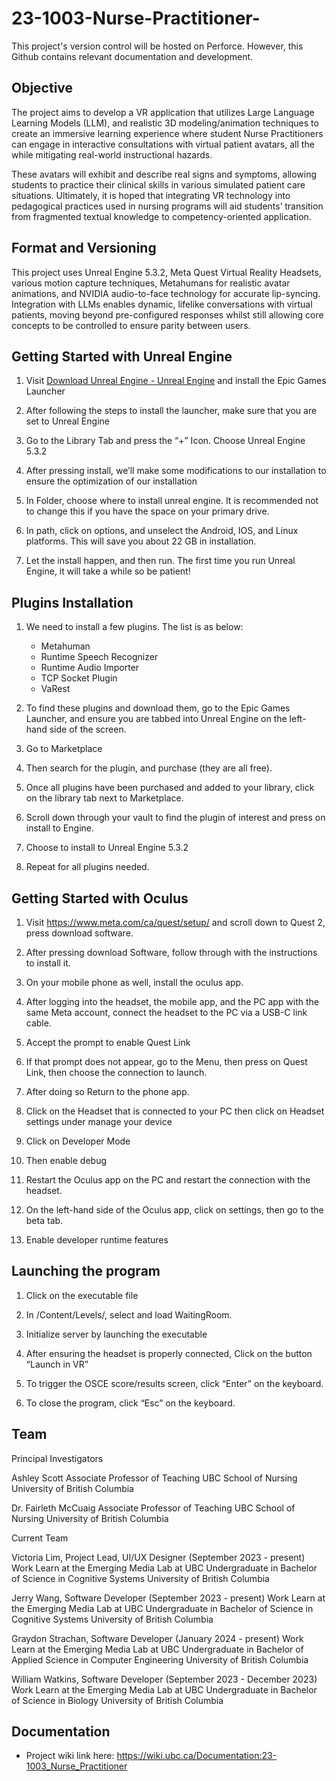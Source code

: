 # 23-1003-Nurse-Practitioner-

This project's version control will be hosted on Perforce. However, this Github contains relevant documentation and development. 

## Objective
The project aims to develop a VR application that utilizes Large Language Learning Models (LLM), and realistic 3D modeling/animation techniques to create an immersive learning experience where student Nurse Practitioners can engage in interactive consultations with virtual patient avatars, all the while mitigating real-world instructional hazards.

These avatars will exhibit and describe real signs and symptoms, allowing students to practice their clinical skills in various simulated patient care situations. Ultimately, it is hoped that integrating VR technology into pedagogical practices used in nursing programs will aid students’ transition from fragmented textual knowledge to competency-oriented application.

## Format and Versioning
This project uses Unreal Engine 5.3.2, Meta Quest Virtual Reality Headsets, various motion capture techniques, Metahumans for realistic avatar animations, and NVIDIA audio-to-face technology for accurate lip-syncing. Integration with LLMs enables dynamic, lifelike conversations with virtual patients, moving beyond pre-configured responses whilst still allowing core concepts to be controlled to ensure parity between users.  

## Getting Started with Unreal Engine 
1) Visit [Download Unreal Engine - Unreal Engine](https://www.unrealengine.com/en-US/download)  and install the Epic Games Launcher 

2) After following the steps to install the launcher, make sure that you are set to Unreal Engine 

3) Go to the Library Tab and press the “+” Icon. Choose Unreal Engine 5.3.2 

4) After pressing install, we’ll make some modifications to our installation to ensure the optimization of our installation

5) In Folder, choose where to install unreal engine. It is recommended not to change this if you have the space on your primary drive.  

6) In path, click on options, and unselect the Android, IOS, and Linux platforms. This will save you about 22 GB in installation.  

7) Let the install happen, and then run. The first time you run Unreal Engine, it will take a while so be patient! 

## Plugins Installation 

1) We need to install a few plugins. The list is as below:
   - Metahuman
   - Runtime Speech Recognizer
   - Runtime Audio Importer
   - TCP Socket Plugin
   - VaRest 

2) To find these plugins and download them, go to the Epic Games Launcher, and ensure you are tabbed into Unreal Engine on the left-hand side of the screen. 

3) Go to Marketplace  

4) Then search for the plugin, and purchase (they are all free). 

5) Once all plugins have been purchased and added to your library, click on the library tab next to Marketplace.  

6) Scroll down through your vault to find the plugin of interest and press on install to Engine.  

7) Choose to install to Unreal Engine 5.3.2  

8) Repeat for all plugins needed.  

## Getting Started with Oculus 

1) Visit https://www.meta.com/ca/quest/setup/ and scroll down to Quest 2, press download software.  

 

2) After pressing download Software, follow through with the instructions to install it.  

3) On your mobile phone as well, install the oculus app.  

4) After logging into the headset, the mobile app, and the PC app with the same Meta account, connect the headset to the PC via a USB-C link cable.  

5) Accept the prompt to enable Quest Link 

 

6) If that prompt does not appear, go to the Menu, then press on Quest Link, then choose the connection to launch.   

7) After doing so Return to the phone app.  

8) Click on the Headset that is connected to your PC then click on Headset settings under manage your device 

 

9) Click on Developer Mode 

 

10) Then enable debug  

 

11) Restart the Oculus app on the PC and restart the connection with the headset. 

12) On the left-hand side of the Oculus app, click on settings, then go to the beta tab.  

13) Enable developer runtime features 

 

## Launching the program 

1) Click on the executable file

2) In /Content/Levels/, select and load WaitingRoom.

3) Initialize server by launching the executable

4) After ensuring the headset is properly connected, Click on the button “Launch in VR” 

5) To trigger the OSCE score/results screen, click “Enter” on the keyboard. 

6) To close the program, click “Esc” on the keyboard. 


## Team

Principal Investigators

Ashley Scott
Associate Professor of Teaching
UBC School of Nursing
University of British Columbia

Dr. Fairleth McCuaig
Associate Professor of Teaching
UBC School of Nursing
University of British Columbia

Current Team

Victoria Lim, Project Lead, UI/UX Designer (September 2023 - present)
Work Learn at the Emerging Media Lab at UBC
Undergraduate in Bachelor of Science in Cognitive Systems
University of British Columbia

Jerry Wang, Software Developer (September 2023 - present)
Work Learn at the Emerging Media Lab at UBC
Undergraduate in Bachelor of Science in Cognitive Systems
University of British Columbia

Graydon Strachan, Software Developer (January 2024 - present)
Work Learn at the Emerging Media Lab at UBC
Undergraduate in Bachelor of Applied Science in Computer Engineering
University of British Columbia

William Watkins, Software Developer (September 2023 - December 2023)
Work Learn at the Emerging Media Lab at UBC
Undergraduate in Bachelor of Science in Biology
University of British Columbia

## Documentation
* Project wiki link here: https://wiki.ubc.ca/Documentation:23-1003_Nurse_Practitioner 
 
